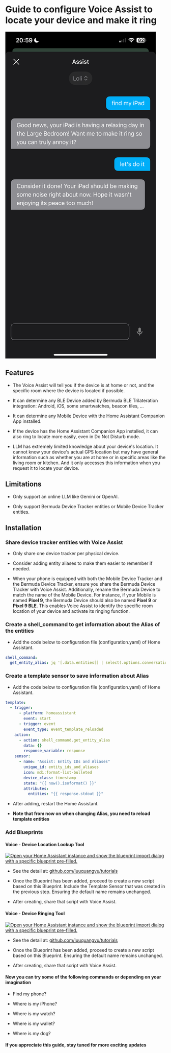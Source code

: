 # Guide to configure Voice Assist to locate your device and make it ring

![image](images/20250608_ASxwFa.png)

## Features

* The Voice Assist will tell you if the device is at home or not,
and the specific room where the device is located if possible.

* It can determine any BLE Device added by Bermuda BLE Trilateration integration:
Android, iOS, some smartwatches, beacon tiles, ...

* It can determine any Mobile Device with the Home Assistant Companion App installed.

* If the device has the Home Assistant Companion App installed, it can also ring
to locate more easily, even in Do Not Disturb mode.

* LLM has extremely limited knowledge about your device's location.
It cannot know your device's actual GPS location but may have general information
such as whether you are at home or in specific areas like the living room or kitchen.
And it only accesses this information when you request it to locate your device.

## Limitations

* Only support an online LLM like Gemini or OpenAI.

* Only support Bermuda Device Tracker entities or Mobile Device Tracker entities.

## Installation

### Share device tracker entities with Voice Assist

* Only share one device tracker per physical device.

* Consider adding entity aliases to make them easier to remember if needed.

* When your phone is equipped with both the Mobile Device Tracker and the Bermuda Device Tracker, ensure you share the Bermuda Device Tracker with Voice Assist. Additionally, rename the Bermuda Device to match the name of the Mobile Device. For instance, if your Mobile is named **Pixel 9**, the Bermuda Device should also be named **Pixel 9** or **Pixel 9 BLE**. This enables Voice Assist to identify the specific room location of your device and activate its ringing function.

### Create a shell_command to get information about the Alias of the entities

* Add the code below to configuration file (configuration.yaml) of Home Assistant.

```yaml
shell_command:
  get_entity_alias: jq '[.data.entities[] | select(.options.conversation.should_expose == true and (.aliases | length > 0)) | {entity_id, aliases}]' ./.storage/core.entity_registry
```

### Create a template sensor to save information about Alias

* Add the code below to configuration file (configuration.yaml) of Home Assistant.

```yaml
template:
  - trigger:
      - platform: homeassistant
        event: start
      - trigger: event
        event_type: event_template_reloaded
    action:
      - action: shell_command.get_entity_alias
        data: {}
        response_variable: response
    sensor:
      - name: "Assist: Entity IDs and Aliases"
        unique_id: entity_ids_and_aliases
        icon: mdi:format-list-bulleted
        device_class: timestamp
        state: "{{ now().isoformat() }}"
        attributes:
          entities: "{{ response.stdout }}"
```

* After adding, restart the Home Assistant.

* **Note that from now on when changing Alias, ​you ​need to reload template entities**

### Add Blueprints

#### Voice - Device Location Lookup Tool

[![Open your Home Assistant instance and show the blueprint import dialog with a specific blueprint pre-filled.](https://my.home-assistant.io/badges/blueprint_import.svg)](https://my.home-assistant.io/redirect/blueprint_import/?blueprint_url=https%3A%2F%2Fgithub.com%2Fluuquangvu%2Ftutorials%2Fblob%2Fmain%2Fdevice_location_lookup_full_llm.yaml)

* See the detail at: [github.com/luuquangvu/tutorials](/device_location_lookup_full_llm.yaml)

* Once the Blueprint has been added, proceed to create a new script based on this Blueprint. Include the Template Sensor that was created in the previous step. Ensuring the default name remains unchanged.

* After creating, share that script with Voice Assist.

#### Voice - Device Ringing Tool

[![Open your Home Assistant instance and show the blueprint import dialog with a specific blueprint pre-filled.](https://my.home-assistant.io/badges/blueprint_import.svg)](https://my.home-assistant.io/redirect/blueprint_import/?blueprint_url=https%3A%2F%2Fgithub.com%2Fluuquangvu%2Ftutorials%2Fblob%2Fmain%2Fdevice_ringing_full_llm.yaml)

* See the detail at: [github.com/luuquangvu/tutorials](/device_ringing_full_llm.yaml)

* Once the Blueprint has been added, proceed to create a new script based on this Blueprint. Ensuring the default name remains unchanged.

* After creating, share that script with Voice Assist.

#### Now you can try some of the following commands or depending on your imagination

* Find my phone?

* Where is my iPhone?

* Where is my watch?

* Where is my wallet?

* Where is my dog?

#### If you appreciate this guide, stay tuned for more exciting updates
